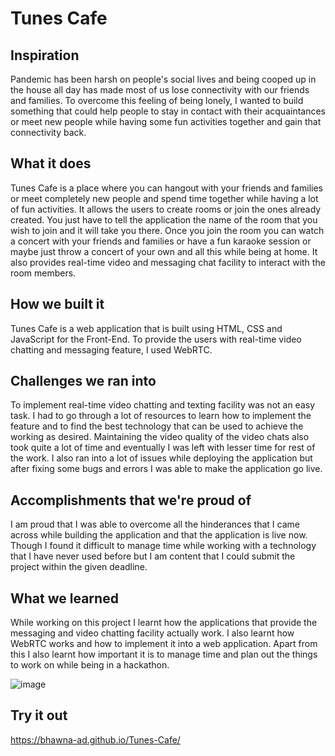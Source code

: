 # Tunes Cafe
## Inspiration
Pandemic has been harsh on people's social lives and being cooped up in the house all day has made most of us lose connectivity with our friends and families. To overcome this feeling of being lonely, I wanted to build something that could help people to stay in contact with their acquaintances or meet new people while having some fun activities together and gain that connectivity back.

## What it does
Tunes Cafe is a place where you can hangout with your friends and families or meet completely new people and spend time together while having a lot of fun activities. It allows the users to create rooms or join the ones already created. You just have to tell the application the name of the room that you wish to join and it will take you there. Once you join the room you can watch a concert with your friends and families or have a fun karaoke session or maybe just throw a concert of your own and all this while being at home. It also provides real-time video and messaging chat facility to interact with the room members.

## How we built it
Tunes Cafe is a web application that is built using HTML, CSS and JavaScript for the Front-End. To provide the users with real-time video chatting and messaging feature, I used WebRTC.

## Challenges we ran into
To implement real-time video chatting and texting facility was not an easy task. I had to go through a lot of resources to learn how to implement the feature and to find the best technology that can be used to achieve the working as desired. Maintaining the video quality of the video chats also took quite a lot of time and eventually I was left with lesser time for rest of the work. I also ran into a lot of issues while deploying the application but after fixing some bugs and errors I was able to make the application go live.

## Accomplishments that we're proud of
I am proud that I was able to overcome all the hinderances that I came across while building the application and that the application is live now. Though I found it difficult to manage time while working with a technology that I have never used before but I am content that I could submit the project within the given deadline.

## What we learned
While working on this project I learnt how the applications that provide the messaging and video chatting facility actually work. I also learnt how WebRTC works and how to implement it into a web application. Apart from this I also learnt how important it is to manage time and plan out the things to work on while being in a hackathon.

![image](https://user-images.githubusercontent.com/70805716/181182443-07c76a98-1f4b-4ddf-a536-1942d3175051.png)

## Try it out
https://bhawna-ad.github.io/Tunes-Cafe/
